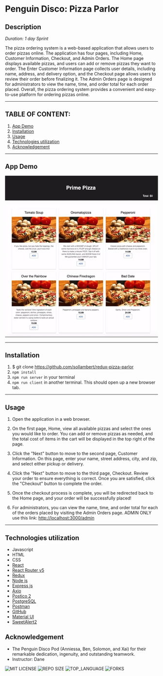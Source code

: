 # Penguin Disco: Pizza Parlor

## Description

_Duration: 1 day Sprint_

The pizza ordering system is a web-based application that allows users to order pizzas online. The application has four pages, including Home, Customer Information, Checkout, and Admin Orders. The Home page displays available pizzas, and users can add or remove pizzas they want to order. The Enter Customer Information page collects user details, including name, address, and delivery option, and the Checkout page allows users to review their order before finalizing it. The Admin Orders page is designed for administrators to view the name, time, and order total for each order placed. Overall, the pizza ordering system provides a convenient and easy-to-use platform for ordering pizzas online.

---
## **TABLE OF CONTENT:**
1. [App Demo](#app-demo)
1. [Installation](#installation)
1. [Usage](#usage)
1. [Technologies utilization](#technologies-utilization)
1. [Acknowledgement](#acknowledgement)

---
## App Demo
![demo](./public/images/pizza-demo.gif)


---

## Installation
1. $ git clone https://github.com/sollambert/redux-pizza-parlor
1. `npm install`
1. `npm run server` in your terminal
1. `npm run client` in another terminal. This should open up a new browser tab.

---

## Usage

1. Open the application in a web browser.

1. On the first page, Home, view all available pizzas and select the ones you would like to order. You can add or remove pizzas as needed, and the total cost of items in the cart will be displayed in the top right of the page.

1. Click the "Next" button to move to the second page, Customer Information. On this page, enter your name, street address, city, and zip, and select either pickup or delivery. 

1. Click the "Next" button to move to the third page, Checkout. Review your order to ensure everything is correct. Once you are satisfied, click the "Checkout" button to complete the order. 

1. Once the checkout process is complete, you will be redirected back to the Home page, and your order will be successfully placed!

1. For administrators, you can view the name, time, and order total for each of the orders placed by visiting the Admin Orders page. ADMIN ONLY use this link: [http://localhost:3000/admin](http://localhost:3000/admin)

---

## Technologies utilization 

* Javascript
* HTML
* CSS
* [React](https://reactjs.org/)
* [React Router v5](https://v5.reactrouter.com/web/guides/quick-start)
* [Redux](https://redux.js.org/)
* [Node js](https://nodejs.org/en/about/)
* [Express js](https://expressjs.com/)
* [Axio](https://axio.com/)
* [Postico 2](https://eggerapps.at/postico2/)
* [PostgreSQL](https://www.postgresql.org/)
* [Postman](https://www.postman.com/)
* [GitHub](https://github.com/xaihang/) 
* [Material UI](https://mui.com/)
* [SweetAlert2](https://sweetalert2.github.io/)



## Acknowledgement
- The Penguin Disco Pod (Anniessa, Ben, Solomon, and Xai) for their remarkable dedication, ingenuity, and outstanding teamwork. 
- Instructor: Dane 


![MIT LICENSE](https://img.shields.io/github/license/scottbromander/the_marketplace.svg?style=flat-square)
![REPO SIZE](https://img.shields.io/github/repo-size/scottbromander/the_marketplace.svg?style=flat-square)
![TOP_LANGUAGE](https://img.shields.io/github/languages/top/scottbromander/the_marketplace.svg?style=flat-square)
![FORKS](https://img.shields.io/github/forks/scottbromander/the_marketplace.svg?style=social)
